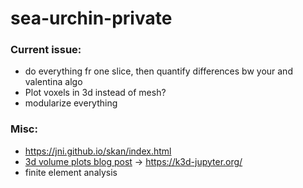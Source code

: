 # sea-urchin-private

### Current issue:
* do everything fr one slice, then quantify differences bw your and valentina algo
* Plot voxels in 3d instead of mesh?
* modularize everything

### Misc:
* https://jni.github.io/skan/index.html 
* [3d volume plots blog post](https://blog.jupyter.org/ipygany-jupyter-into-the-third-dimension-29a97597fc33) -> https://k3d-jupyter.org/
* finite element analysis
